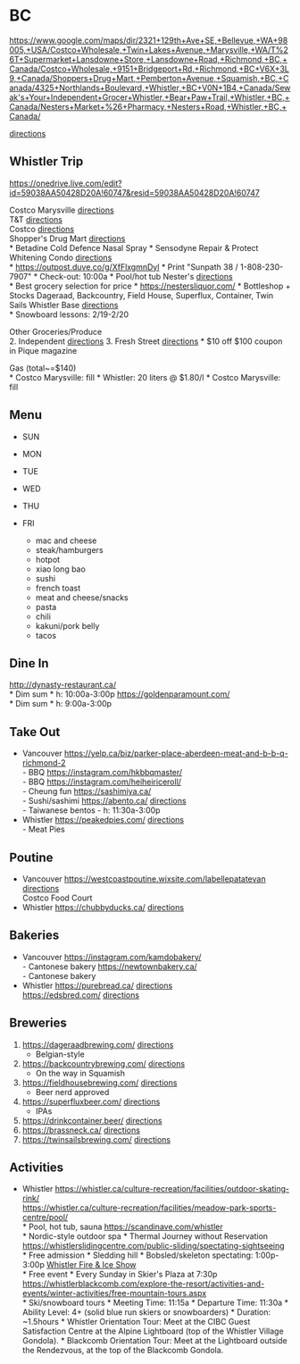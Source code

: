 # BC

https://www.google.com/maps/dir/2321+129th+Ave+SE,+Bellevue,+WA+98005,+USA/Costco+Wholesale,+Twin+Lakes+Avenue,+Marysville,+WA/T%26T+Supermarket+Lansdowne+Store,+Lansdowne+Road,+Richmond,+BC,+Canada/Costco+Wholesale,+9151+Bridgeport+Rd,+Richmond,+BC+V6X+3L9,+Canada/Shoppers+Drug+Mart,+Pemberton+Avenue,+Squamish,+BC,+Canada/4325+Northlands+Boulevard,+Whistler,+BC+V0N+1B4,+Canada/Sewak's+Your+Independent+Grocer+Whistler,+Bear+Paw+Trail,+Whistler,+BC,+Canada/Nesters+Market+%26+Pharmacy,+Nesters+Road,+Whistler,+BC,+Canada/

 [directions](https://maps.apple.com/?daddr=)

## Whistler Trip
https://onedrive.live.com/edit?id=59038AA50428D20A!60747&resid=59038AA50428D20A!60747

Costco Marysville [directions](https://maps.apple.com/?daddr=Costco+Wholesale,+Twin+Lakes+Avenue,+Marysville,+WA)  
T&T [directions](https://maps.apple.com/?daddr=T%26T+Supermarket+Lansdowne+Store,+Lansdowne+Road,+Richmond,+BC,+Canada)  
Costco [directions](https://maps.apple.com/?daddr=Costco+Wholesale,+9151+Bridgeport+Rd,+Richmond,+BC+V6X+3L9,+Canada)  
Shopper's Drug Mart [directions](https://maps.apple.com/?daddr=Shoppers+Drug+Mart,+Pemberton+Avenue,+Squamish,+BC,+Canada)  
	* Betadine Cold Defence Nasal Spray
	* Sensodyne Repair & Protect Whitening
Condo [directions](https://maps.apple.com/?daddr=4325+Northlands+Blvd,+Whistler,+BC+V0N+1B0,+Canada)  
	* https://outpost.duve.co/g/XfFlxgmnDyl
	* Print "Sunpath 38 / 1-808-230-7907"
	* Check-out: 10:00a
	* Pool/hot tub
Nester's [directions](https://maps.apple.com/?daddr=Nesters+Market+%26+Pharmacy,+Nesters+Road,+Whistler,+BC,+Canada)  
	* Best grocery selection for price
	* https://nestersliquor.com/
	* Bottleshop
		+ Stocks Dageraad, Backcountry, Field House, Superflux, Container, Twin Sails
Whistler Base [directions](https://maps.apple.com/?daddr=Whistler+Village+Guest+Services,+Skiers+Plaza,+Whistler,+BC+V0N+1B4,+Canada)  
	* Snowboard lessons: 2/19-2/20

Other Groceries/Produce  
	2. Independent [directions](https://maps.apple.com/?daddr=Sewak's+Your+Independent+Grocer+Whistler,+Bear+Paw+Trail,+Whistler,+BC,+Canada)
	3. Fresh Street [directions](https://maps.apple.com/?daddr=Fresh+St.+Market,+4330+Northlands+Blvd,+Whistler,+BC+V0N+1B4,+Canada)
		* $10 off $100 coupon in Pique magazine

Gas (total~=$140)  
	* Costco Marysville: fill
	* Whistler: 20 liters @ $1.80/l
	* Costco Marysville: fill

## Menu
* SUN
* MON
* TUE
* WED
* THU
* FRI

	+ mac and cheese
	+ steak/hamburgers
	+ hotpot
	+ xiao long bao
	+ sushi
	+ french toast
	+ meat and cheese/snacks
	+ pasta
	+ chili
	+ kakuni/pork belly
	+ tacos

## Dine In
http://dynasty-restaurant.ca/  
	* Dim sum
	* h: 10:00a-3:00p
https://goldenparamount.com/  
	* Dim sum
	* h: 9:00a-3:00p

## Take Out
* Vancouver
	https://yelp.ca/biz/parker-place-aberdeen-meat-and-b-b-q-richmond-2  
		- BBQ
	https://instagram.com/hkbbqmaster/  
		- BBQ
	https://instagram.com/heiheiriceroll/  
		- Cheung fun
	https://sashimiya.ca/  
		- Sushi/sashimi
	https://abento.ca/ [directions]()  
		- Taiwanese bentos
		- h: 11:30a-3:00p
* Whistler
	https://peakedpies.com/ [directions](https://maps.apple.com/?daddr=Peaked+Pies+Whistler,+4369+Main+St+%23105,+Whistler,+BC+V0N+1B4,+Canada)  
		- Meat Pies

## Poutine
* Vancouver
	https://westcoastpoutine.wixsite.com/labellepatatevan [directions](https://maps.apple.com/?daddr=1215+Davie+St,+Vancouver,+BC+V6E+1N4,+Canada)  
	Costco Food Court  
* Whistler
	https://chubbyducks.ca/ [directions](https://maps.apple.com/?daddr=Chubby+Ducks+Donair,+Kebab+%26+Poutine,+4122+Village+Green+Unit+9,+Whistler,+BC+V0N+1B4,+Canada)  

## Bakeries
* Vancouver
	https://instagram.com/kamdobakery/  
		- Cantonese bakery
	https://newtownbakery.ca/  
		- Cantonese bakery
* Whistler
	https://purebread.ca/ [directions](https://maps.apple.com/?daddr=4338+Main+St+%23122,+Whistler,+BC+V0N+1B4,+Canada)  
	https://edsbred.com/ [directions](https://maps.apple.com/?daddr=BReD+-+Organic+Sourdough,+206-2067+Lake+Placid+Rd,+Whistler,+BC+V8E+0B6,+Canada)  

## Breweries
1. https://dageraadbrewing.com/ [directions](https://maps.apple.com/?daddr=3191+Thunderbird+Crescent,+Burnaby,+BC+V5A+3G1,+Canada)
	* Belgian-style
2. https://backcountrybrewing.com/ [directions](https://maps.apple.com/?daddr=1201+Commercial+Way,+Squamish,+BC+V8B+0A4,+Canada)
	* On the way in Squamish
3. https://fieldhousebrewing.com/ [directions](https://maps.apple.com/?daddr=2281+W+Railway+St,+Abbotsford,+BC+V2S+2E3,+Canada)
	* Beer nerd approved
4. https://superfluxbeer.com/ [directions](https://maps.apple.com/?daddr=505+Clark+Dr,+Vancouver,+BC+V5L+3H7,+Canada)
	* IPAs
5. https://drinkcontainer.beer/ [directions](https://maps.apple.com/?daddr=1216+Franklin+St,+Vancouver,+BC+V6A+1K1,+Canada)
6. https://brassneck.ca/ [directions](https://maps.apple.com/?daddr=2148+Main+St,+Vancouver,+BC+V5T+3C5,+Canada)
7. https://twinsailsbrewing.com/ [directions](https://maps.apple.com/?daddr=2821+Murray+St,+Port+Moody,+BC+V3H+1X3,+Canada)

## Activities
* Whistler
	https://whistler.ca/culture-recreation/facilities/outdoor-skating-rink/  
	https://whistler.ca/culture-recreation/facilities/meadow-park-sports-centre/pool/  
		* Pool, hot tub, sauna
	https://scandinave.com/whistler  
		* Nordic-style outdoor spa
		* Thermal Journey without Reservation
	https://whistlerslidingcentre.com/public-sliding/spectating-sightseeing  
		* Free admission
		* Sledding hill
		* Bobsled/skeleton spectating: 1:00p-3:00p
	[Whistler Fire & Ice Show](https://www.whistlerblackcomb.com/explore-the-resort/activities-and-events/event-detail-page.aspx?id={4c81c1fb-8a80-44e4-a25b-ca93b99a6a65}&sd=02%2F18%2F2024&ed=02%2F24%2F2024)  
		* Free event
		* Every Sunday in Skier's Plaza at 7:30p
	https://whistlerblackcomb.com/explore-the-resort/activities-and-events/winter-activities/free-mountain-tours.aspx  
		* Ski/snowboard tours
		* Meeting Time: 11:15a
		* Departure Time: 11:30a
		* Ability Level: 4+ (solid blue run skiers or snowboarders)
		* Duration: ~1.5hours
		* Whistler Orientation Tour: Meet at the CIBC Guest Satisfaction Centre at the Alpine Lightboard (top of the Whistler Village Gondola).
		* Blackcomb Orientation Tour: Meet at the Lightboard outside the Rendezvous, at the top of the Blackcomb Gondola.
